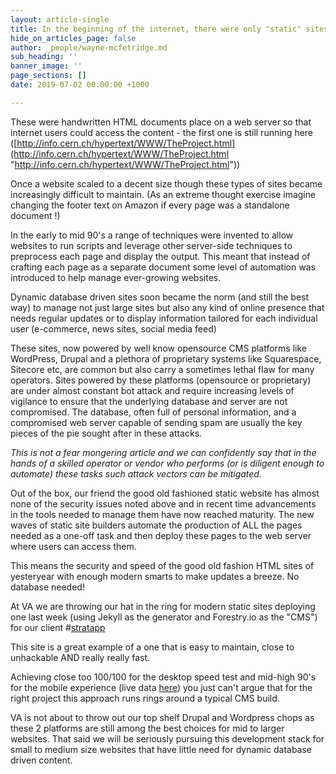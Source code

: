 ```yaml
---
layout: article-single
title: In the beginning of the internet, there were only "static"​ sites.
hide_on_articles_page: false
author: _people/wayne-mcfetridge.md
sub_heading: ''
banner_image: ''
page_sections: []
date: 2019-07-02 00:00:00 +1000

---
```

These were handwritten HTML documents place on a web server so that internet users could access the content - the first one is still running here ([http://info.cern.ch/hypertext/WWW/TheProject.html](http://info.cern.ch/hypertext/WWW/TheProject.html "http://info.cern.ch/hypertext/WWW/TheProject.html"))

Once a website scaled to a decent size though these types of sites became increasingly difficult to maintain. (As an extreme thought exercise imagine changing the footer text on Amazon if every page was a standalone document !)

In the early to mid 90's a range of techniques were invented to allow websites to run scripts and leverage other server-side techniques to preprocess each page and display the output. This meant that instead of crafting each page as a separate document some level of automation was introduced to help manage ever-growing websites.

Dynamic database driven sites soon became the norm (and still the best way) to manage not just large sites but also any kind of online presence that needs regular updates or to display information tailored for each individual user (e-commerce, news sites, social media feed)

These sites, now powered by well know opensource CMS platforms like WordPress, Drupal and a plethora of proprietary systems like Squarespace, Sitecore etc, are common but also carry a sometimes lethal flaw for many operators. Sites powered by these platforms (opensource or proprietary) are under almost constant bot attack and require increasing levels of vigilance to ensure that the underlying database and server are not compromised. The database, often full of personal information, and a compromised web server capable of sending spam are usually the key pieces of the pie sought after in these attacks.

_This is not a fear mongering article and we can confidently say that in the hands of a skilled operator or vendor who performs (or is diligent enough to automate) these tasks such attack vectors can be mitigated._

Out of the box, our friend the good old fashioned static website has almost none of the security issues noted above and in recent time advancements in the tools needed to manage them have now reached maturity. The new waves of static site builders automate the production of ALL the pages needed as a one-off task and then deploy these pages to the web server where users can access them.

This means the security and speed of the good old fashion HTML sites of yesteryear with enough modern smarts to make updates a breeze. No database needed!

At VA we are throwing our hat in the ring for modern static sites deploying one last week (using Jekyll as the generator and Forestry.io as the "CMS") for our client #[stratapp](https://stratapp.ai/)

This site is a great example of a one that is easy to maintain, close to unhackable AND really really fast.

Achieving close too 100/100 for the desktop speed test and mid-high 90's for the mobile experience (live data [here](https://developers.google.com/speed/pagespeed/insights/?url=stratapp.ai&tab=desktop)) you just can't argue that for the right project this approach runs rings around a typical CMS build.

VA is not about to throw out our top shelf Drupal and Wordpress chops as these 2 platforms are still among the best choices for mid to larger websites. That said we will be seriously pursuing this development stack for small to medium size websites that have little need for dynamic database driven content.